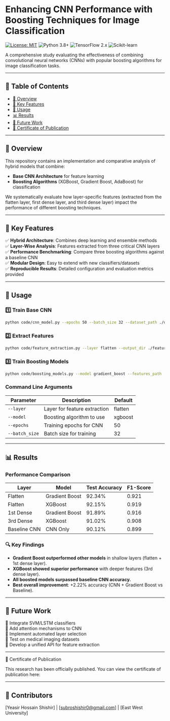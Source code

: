 # Enhancing CNN Performance with Boosting Techniques for Image Classification

[![License: MIT](https://img.shields.io/badge/License-MIT-yellow.svg)](https://opensource.org/licenses/MIT)
![Python 3.8+](https://img.shields.io/badge/Python-3.8%2B-blue.svg)
![TensorFlow 2.x](https://img.shields.io/badge/TensorFlow-2.x-orange.svg)
![Scikit-learn](https://img.shields.io/badge/Scikit--learn-1.2+-blue.svg)

A comprehensive study evaluating the effectiveness of combining convolutional neural networks (CNNs) with popular boosting algorithms for image classification tasks.

---

## 📌 Table of Contents
- [🌟 Overview](#-overview)
- [🔑 Key Features](#-key-features)
- [🚀 Usage](#-usage)
- [📊 Results](#-results)
- [🔮 Future Work](#-future-work)
- [📜 Certificate of Publication](#-certificate-of-publication)
---

## 🌟 Overview
This repository contains an implementation and comparative analysis of hybrid models that combine:
- **Base CNN Architecture** for feature learning
- **Boosting Algorithms** (XGBoost, Gradient Boost, AdaBoost) for classification

We systematically evaluate how layer-specific features (extracted from the flatten layer, first dense layer, and third dense layer) impact the performance of different boosting techniques.

---

## 🔑 Key Features
✅ **Hybrid Architecture**: Combines deep learning and ensemble methods  
✅ **Layer-Wise Analysis**: Features extracted from three critical CNN layers  
✅ **Performance Benchmarking**: Compare three boosting algorithms against a baseline CNN  
✅ **Modular Design**: Easy to extend with new classifiers/datasets  
✅ **Reproducible Results**: Detailed configuration and evaluation metrics provided  

---

## 🚀 Usage

### 1️⃣ Train Base CNN
```bash
python code/cnn_model.py --epochs 50 --batch_size 32 --dataset_path ./datasets/cifar10
```

### 2️⃣ Extract Features
```bash
python code/feature_extraction.py --layer flatten --output_dir ./features
```

### 3️⃣ Train Boosting Models
```bash
python code/boosting_models.py --model gradient_boost --features_path ./features/flatten_features.npy
```

### Command Line Arguments
| Parameter      | Description                         | Default |
|---------------|------------------------------------- |---------|
| `--layer`     | Layer for feature extraction         | flatten |
| `--model`     | Boosting algorithm to use            | xgboost |
| `--epochs`    | Training epochs for CNN              | 50      |
| `--batch_size`| Batch size for training              | 32      |

---

## 📊 Results

### Performance Comparison
| Layer       | Model            | Test Accuracy | F1-Score |
|------------|-----------------|--------------|----------|
| Flatten    | Gradient Boost  | 92.34%       | 0.921    |
| Flatten    | XGBoost         | 92.15%       | 0.919    |
| 1st Dense  | Gradient Boost  | 91.89%       | 0.916    |
| 3rd Dense  | XGBoost         | 91.02%       | 0.908    |
| Baseline CNN | CNN Only      | 90.12%       | 0.899    |

### 🔍 Key Findings
- **Gradient Boost outperformed other models** in shallow layers (flatten + 1st dense layer).
- **XGBoost showed superior performance** with deeper features (3rd dense layer).
- **All boosted models surpassed baseline CNN accuracy.**
- **Best overall improvement**: +2.22% accuracy (CNN + Gradient Boost vs Baseline).

---

## 🔮 Future Work
🔹 Integrate SVM/LSTM classifiers  
🔹 Add attention mechanisms to CNN  
🔹 Implement automated layer selection  
🔹 Test on medical imaging datasets  
🔹 Develop a unified API for feature extraction  

---
📜 Certificate of Publication

This research has been officially published. You can view the certificate of publication here:


---


## 👥 Contributors
[Yeasir Hossain Shishir] | [subroshishir0@gmail.com] | [East West University]

